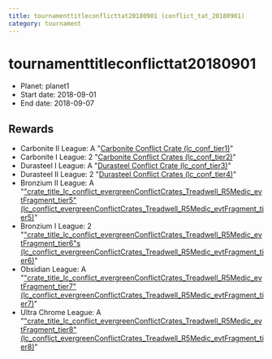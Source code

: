 ```yaml
---
title: tournamenttitleconflicttat20180901 (conflict_tat_20180901)
category: tournament
---
```

# tournamenttitleconflicttat20180901

  * Planet: planet1
  * Start date: 2018-09-01
  * End date: 2018-09-07

## Rewards

  * Carbonite II League: A "[Carbonite Conflict Crate (lc_conf_tier1)](lc_conf_tier1.html)"
  * Carbonite I League: 2 "[Carbonite Conflict Crates (lc_conf_tier2)](lc_conf_tier2.html)"
  * Durasteel I League: A "[Durasteel Conflict Crate (lc_conf_tier3)](lc_conf_tier3.html)"
  * Durasteel II League: 2 "[Durasteel Conflict Crates (lc_conf_tier4)](lc_conf_tier4.html)"
  * Bronzium II League: A "["crate_title_lc_conflict_evergreenConflictCrates_Treadwell_R5Medic_evtFragment_tier5" (lc_conflict_evergreenConflictCrates_Treadwell_R5Medic_evtFragment_tier5)](lc_conflict_evergreenConflictCrates_Treadwell_R5Medic_evtFragment_tier5.html)"
  * Bronzium I League: 2 "["crate_title_lc_conflict_evergreenConflictCrates_Treadwell_R5Medic_evtFragment_tier6"s (lc_conflict_evergreenConflictCrates_Treadwell_R5Medic_evtFragment_tier6)](lc_conflict_evergreenConflictCrates_Treadwell_R5Medic_evtFragment_tier6.html)"
  * Obsidian League: A "["crate_title_lc_conflict_evergreenConflictCrates_Treadwell_R5Medic_evtFragment_tier7" (lc_conflict_evergreenConflictCrates_Treadwell_R5Medic_evtFragment_tier7)](lc_conflict_evergreenConflictCrates_Treadwell_R5Medic_evtFragment_tier7.html)"
  * Ultra Chrome League: A "["crate_title_lc_conflict_evergreenConflictCrates_Treadwell_R5Medic_evtFragment_tier8" (lc_conflict_evergreenConflictCrates_Treadwell_R5Medic_evtFragment_tier8)](lc_conflict_evergreenConflictCrates_Treadwell_R5Medic_evtFragment_tier8.html)"
